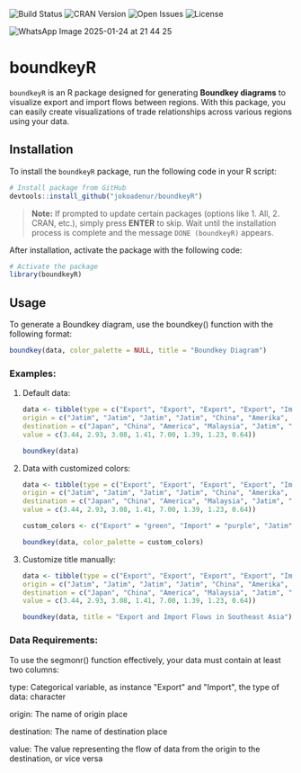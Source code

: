 ![Build Status](https://img.shields.io/badge/build-passing-brightgreen.svg)
![CRAN Version](https://img.shields.io/badge/CRAN-7.3.2-brightgreen)
![Open Issues](https://img.shields.io/badge/open%20issues-0-brightgreen)
![License](https://img.shields.io/badge/License-MIT-blue)

![WhatsApp Image 2025-01-24 at 21 44 25](https://github.com/user-attachments/assets/1dd14543-9cea-443f-8913-87a37b412a0d)

# boundkeyR

`boundkeyR` is an R package designed for generating **Boundkey diagrams** to visualize export and import flows between regions. With this package, you can easily create visualizations of trade relationships across various regions using your data.

## Installation

To install the `boundkeyR` package, run the following code in your R script:

```R
# Install package from GitHub
devtools::install_github("jokoadenur/boundkeyR")
```

> **Note:** If prompted to update certain packages (options like 1. All, 2. CRAN, etc.), simply press **ENTER** to skip. Wait until the installation process is complete and the message `DONE (boundkeyR)` appears.

After installation, activate the package with the following code:

```R
# Activate the package
library(boundkeyR)
```

## Usage

To generate a Boundkey diagram, use the boundkey() function with the following format:

```R
boundkey(data, color_palette = NULL, title = "Boundkey Diagram")
```

### Examples:

1. Default data:
   ```R
   data <- tibble(type = c("Export", "Export", "Export", "Export", "Import", "Import", "Import", "Import"),
   origin = c("Jatim", "Jatim", "Jatim", "Jatim", "China", "Amerika", "Brazil", "Hongkong"),
   destination = c("Japan", "China", "America", "Malaysia", "Jatim", "Jatim", "Jatim", "Jatim"),
   value = c(3.44, 2.93, 3.08, 1.41, 7.00, 1.39, 1.23, 0.64))

   boundkey(data)
   ```
2. Data with customized colors:
   ```R
   data <- tibble(type = c("Export", "Export", "Export", "Export", "Import", "Import", "Import", "Import"),
   origin = c("Jatim", "Jatim", "Jatim", "Jatim", "China", "Amerika", "Brazil", "Hongkong"),
   destination = c("Japan", "China", "America", "Malaysia", "Jatim", "Jatim", "Jatim", "Jatim"),
   value = c(3.44, 2.93, 3.08, 1.41, 7.00, 1.39, 1.23, 0.64))
   
   custom_colors <- c("Export" = "green", "Import" = "purple", "Jatim" = "orange", "Japan" = "pink", "China" = "yellow", "America" = "cyan", "Malaysia" = "brown", "Brazil" = "blue", "Hongkong" = "red")

   boundkey(data, color_palette = custom_colors)
   ```
3. Customize title manually:
   ```R
   data <- tibble(type = c("Export", "Export", "Export", "Export", "Import", "Import", "Import", "Import"),
   origin = c("Jatim", "Jatim", "Jatim", "Jatim", "China", "Amerika", "Brazil", "Hongkong"),
   destination = c("Japan", "China", "America", "Malaysia", "Jatim", "Jatim", "Jatim", "Jatim"),
   value = c(3.44, 2.93, 3.08, 1.41, 7.00, 1.39, 1.23, 0.64))

   boundkey(data, title = "Export and Import Flows in Southeast Asia")
   ```
### Data Requirements:
  To use the segmonr() function effectively, your data must contain at least two columns:
  
  type: Categorical variable, as instance "Export" and "Import", the type of data: character
  
  origin: The name of origin place
  
  destination: The name of destination place
  
  value: The value representing the flow of data from the origin to the destination, or vice versa
